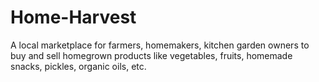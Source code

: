 # Home-Harvest
A local marketplace for farmers, homemakers, kitchen garden owners to buy and sell homegrown products like vegetables, fruits, homemade snacks, pickles, organic oils, etc.
